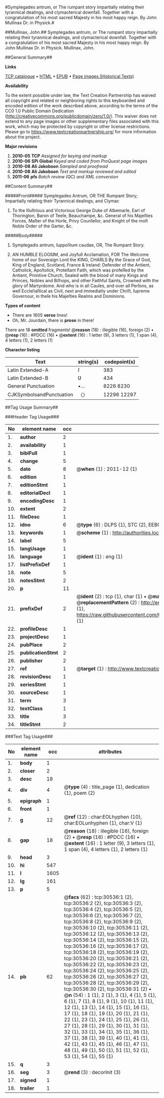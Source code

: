 #Symplegades antrum, or The rumpant story impartially relating their tyrannical dealings, and clymacterical downfall. Together with a congratulation of his most sacred Majesty in his most happy reign. By John Mullinax Dr. in Physick.#

##Mullinax, John.##
Symplegades antrum, or The rumpant story impartially relating their tyrannical dealings, and clymacterical downfall. Together with a congratulation of his most sacred Majesty in his most happy reign. By John Mullinax Dr. in Physick.
Mullinax, John.

##General Summary##

**Links**

[TCP catalogue](http://www.ota.ox.ac.uk/tcp/)  • 
[HTML](http://tei.it.ox.ac.uk/tcp/Texts-HTML/free/A51/A51586.html)  • 
[EPUB](http://tei.it.ox.ac.uk/tcp/Texts-EPUB/free/A51/A51586.epub) • 
[Page images (Historical Texts)](https://historicaltexts.jisc.ac.uk/eebo-99826144e)

**Availability**

To the extent possible under law, the Text Creation Partnership has waived all copyright and related or neighboring rights to this keyboarded and encoded edition of the work described above, according to the terms of the CC0 1.0 Public Domain Dedication (http://creativecommons.org/publicdomain/zero/1.0/). This waiver does not extend to any page images or other supplementary files associated with this work, which may be protected by copyright or other license restrictions. Please go to https://www.textcreationpartnership.org/ for more information about the project.

**Major revisions**

1. __2010-05__ __TCP__ *Assigned for keying and markup*
1. __2010-06__ __SPi Global__ *Keyed and coded from ProQuest page images*
1. __2010-08__ __Ali Jakobson__ *Sampled and proofread*
1. __2010-08__ __Ali Jakobson__ *Text and markup reviewed and edited*
1. __2011-06__ __pfs__ *Batch review (QC) and XML conversion*

##Content Summary##

#####Front#####
Symplegades Antrum, OR THE Rumpant Story; Impartially relating their Tyrannical dealings, and Clymac
1. To the Illuſtrious and Victorious George Duke of Albemarle, Earl of Thorington, Baron of Teeſe, Beauchampe, &c. General of his Majeſties Forces, Maſter of the Horſe, Privy Counſellor, and Knight of the moſt Noble Order of the Garter, &c.

#####Body#####

1. Symplegadis antrum, ſuppoſitum caudae, OR, The Rumpant Story.

1. AN HUMBLE ELOGIƲM, and Joyfull Acclamation, FOR The Welcome home of our Soveraign Lord the KING, CHARLS By the Grace of God, King of England, Scotland, France & Ireland: Defender of the Antient, Catholick, Apoſtolick, Proteſtant Faith, which was profeſſed by the Antient, Primitive Church, Sealed with the blood of many Kings and Princes, Nobles and Biſhops, and other Faithful Saints, Crowned with the glory of Martyrdome. And who is in all Cauſes, and over all Perſons, as well Eccleſiaſtical as Civil, next and immediatly under Chriſt, ſupreme Governour, in theſe his Majeſties Realms and Dominions.

**Types of content**

  * There are 1605 **verse** lines!
  * Oh, Mr. Jourdain, there is **prose** in there!

There are 18 **omitted** fragments! 
 @__reason__ (18) : illegible (16), foreign (2)  •  @__resp__ (16) : #PDCC (16)  •  @__extent__ (16) : 1 letter (9), 3 letters (1), 1 span (4), 4 letters (1), 2 letters (1)

**Character listing**


|Text|string(s)|codepoint(s)|
|---|---|---|
|Latin Extended-A|ſ|383|
|Latin Extended-B|Ʋ|434|
|General Punctuation|•…|8226 8230|
|CJKSymbolsandPunctuation|〈〉|12296 12297|

##Tag Usage Summary##

###Header Tag Usage###

|No|element name|occ|attributes|
|---|---|---|---|
|1.|__author__|2||
|2.|__availability__|1||
|3.|__biblFull__|1||
|4.|__change__|5||
|5.|__date__|8| @__when__ (1) : 2011-12 (1)|
|6.|__edition__|1||
|7.|__editionStmt__|1||
|8.|__editorialDecl__|1||
|9.|__encodingDesc__|1||
|10.|__extent__|2||
|11.|__fileDesc__|1||
|12.|__idno__|6| @__type__ (6) : DLPS (1), STC (2), EEBO-CITATION (1), PROQUEST (1), VID (1)|
|13.|__keywords__|1| @__scheme__ (1) : http://authorities.loc.gov/ (1)|
|14.|__label__|5||
|15.|__langUsage__|1||
|16.|__language__|1| @__ident__ (1) : eng (1)|
|17.|__listPrefixDef__|1||
|18.|__note__|5||
|19.|__notesStmt__|2||
|20.|__p__|11||
|21.|__prefixDef__|2| @__ident__ (2) : tcp (1), char (1)  •  @__matchPattern__ (2) : ([0-9\-]+):([0-9IVX]+) (1), (.+) (1)  •  @__replacementPattern__ (2) : http://eebo.chadwyck.com/downloadtiff?vid=$1&page=$2 (1), https://raw.githubusercontent.com/textcreationpartnership/Texts/master/tcpchars.xml#$1 (1)|
|22.|__profileDesc__|1||
|23.|__projectDesc__|1||
|24.|__pubPlace__|2||
|25.|__publicationStmt__|2||
|26.|__publisher__|2||
|27.|__ref__|1| @__target__ (1) : http://www.textcreationpartnership.org/docs/. (1)|
|28.|__revisionDesc__|1||
|29.|__seriesStmt__|1||
|30.|__sourceDesc__|1||
|31.|__term__|3||
|32.|__textClass__|1||
|33.|__title__|3||
|34.|__titleStmt__|2||


###Text Tag Usage###

|No|element name|occ|attributes|
|---|---|---|---|
|1.|__body__|1||
|2.|__closer__|2||
|3.|__desc__|18||
|4.|__div__|4| @__type__ (4) : title_page (1), dedication (1), poem (2)|
|5.|__epigraph__|1||
|6.|__front__|1||
|7.|__g__|12| @__ref__ (12) : char:EOLhyphen (10), char:EOLunhyphen (1), char:V (1)|
|8.|__gap__|18| @__reason__ (18) : illegible (16), foreign (2)  •  @__resp__ (16) : #PDCC (16)  •  @__extent__ (16) : 1 letter (9), 3 letters (1), 1 span (4), 4 letters (1), 2 letters (1)|
|9.|__head__|3||
|10.|__hi__|547||
|11.|__l__|1605||
|12.|__lg__|161||
|13.|__p__|5||
|14.|__pb__|62| @__facs__ (62) : tcp:30536:1 (2), tcp:30536:2 (2), tcp:30536:3 (2), tcp:30536:4 (2), tcp:30536:5 (2), tcp:30536:6 (2), tcp:30536:7 (2), tcp:30536:8 (2), tcp:30536:9 (2), tcp:30536:10 (2), tcp:30536:11 (2), tcp:30536:12 (2), tcp:30536:13 (2), tcp:30536:14 (2), tcp:30536:15 (2), tcp:30536:16 (2), tcp:30536:17 (2), tcp:30536:18 (2), tcp:30536:19 (2), tcp:30536:20 (2), tcp:30536:21 (2), tcp:30536:22 (2), tcp:30536:23 (2), tcp:30536:24 (2), tcp:30536:25 (2), tcp:30536:26 (2), tcp:30536:27 (2), tcp:30536:28 (2), tcp:30536:29 (2), tcp:30536:30 (2), tcp:30536:31 (2)  •  @__n__ (54) : 1 (1), 2 (1), 3 (1), 4 (1), 5 (1), 6 (1), 7 (1), 8 (1), 9 (1), 10 (1), 11 (1), 12 (1), 13 (1), 14 (1), 15 (1), 16 (1), 17 (1), 18 (1), 19 (1), 20 (1), 21 (1), 22 (1), 23 (1), 24 (1), 25 (1), 26 (1), 27 (1), 28 (1), 29 (1), 30 (1), 31 (1), 32 (1), 33 (1), 34 (1), 35 (1), 36 (1), 37 (1), 38 (1), 39 (1), 40 (1), 41 (1), 42 (1), 43 (1), 45 (1), 46 (1), 47 (1), 48 (1), 49 (1), 50 (1), 51 (1), 52 (1), 53 (1), 54 (1), 55 (1)|
|15.|__q__|3||
|16.|__seg__|3| @__rend__ (3) : decorInit (3)|
|17.|__signed__|1||
|18.|__trailer__|1||
